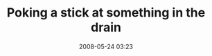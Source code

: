 ---
title: "Poking a stick at something in the drain"
date: 2008-05-24 03:23
location: Lake Phalen
picture: /assets/camera-roll/2008/05/2008-05-24-poking-a-stick-at-something-in-the-drain/recon-2-025.jpg
thumbnail: /assets/camera-roll/2008/05/2008-05-24-poking-a-stick-at-something-in-the-drain/recon-2-025-thumbnail.jpg
type: picture
tags:
  - drain
  - Recon 2
  - Lake Phalen
  - urban exploration
  - photograph
---